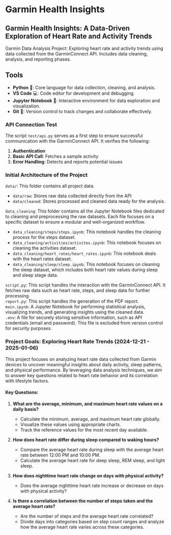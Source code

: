 # Garmin Health Insights

## Garmin Health Insights: A Data-Driven Exploration of Heart Rate and Activity Trends

Garmin Data Analysis Project: Exploring heart rate and activity trends using data collected from the GarminConnect API. Includes data cleaning, analysis, and reporting phases.

## Tools

- __Python__ 🐍: Core language for data collection, cleaning, and analysis.
- __VS Code__ 💻: Code editor for development and debugging.
- __Jupyter Notebook__ 📒: Interactive environment for data exploration and visualization.
- __Git__ 🌱: Version control to track changes and collaborate effectively.

### API Connection Test

The script ``test/api.py`` serves as a first step to ensure successful communication with the GarminConnect API. It verifies the following:

1. __Authentication__
2. __Basic API Call__: Fetches a sample activity
3. __Error Handling__: Detects and reports potential issues

### Initial Architecture of the Project

``data/``: This folder contains all project data. <br>
- ``data/raw``: Stores raw data collected directly from the API
- ``data/cleaned``: Stores processed and cleaned data ready for the analysis. <br>

``data_cleaning``: This folder contains all the Jupyter Notebook files dedicated to cleaning and preprocessing the raw datasets. 
Each file focuses on a specific dataset to ensure a modular and well-organized workflow. <br>
- ``data_cleaning/steps/steps.ipynb``: This notebook handles the cleaning process for the steps dataset. <br>
- ``data_cleaning/activities/activites.ipynb``: This notebook focuses on cleaning the activities dataset. <br>
-  ``data_cleaning/heart_rates/heart_rates.ipynb``: This notebook deals with the heart rates dataset. <br>
- ``data_cleaning/sleep/sleep.ipynb``: This notebook focuses on cleaning the sleep dataset, which includes 
both heart rate values during sleep and sleep stage data. <br>

``script.py``: This script handles the interaction with the GarminConnect API. It fetches raw data such as heart rate, steps, and sleep data for further processing. <br>
``report.py``: This script handles the generation of the PDF report. <br>
``main.ipynb``: A Jupyter Notebook for performing statistical analysis, visualizing trends, and generating insights using the cleaned data.<br>
``.env``: A file for securely storing sensitive information, such as API credentials (email and password). This file is excluded from version control for security purposes.<br>


### Project Goals: Exploring Heart Rate Trends (2024-12-21 - 2025-01-06)

This project focuses on analyzing heart rate data collected from Garmin devices to uncover meaningful insights about daily activity, sleep patterns, and physical performance. By leveraging data analysis techniques, we aim to answer key questions related to heart rate behavior and its correlation with lifestyle factors.

#### Key Questions:
1. __What are the average, minimum, and maximum heart rate values on a daily basis?__  
    * Calculate the minimum, average, and maximum heart rate globally.
    * Visualize these values using appropriate charts.
    * Track the reference values for the most recent day available.

2. __How does heart rate differ during sleep compared to waking hours?__
    * Compare the average heart rate during sleep with the average heart rate between 12:00 PM and 10:00 PM.
    * Calculate the average heart rate for deep sleep, REM sleep, and light sleep.

3. __How does nighttime heart rate change on days with physical activity?__
    * Does the average nighttime heart rate increase or decrease on days with physical activity?

4. __Is there a correlation between the number of steps taken and the average heart rate?__
    * Are the number of steps and the average heart rate correlated?
    * Divide days into categories based on step count ranges and analyze how the average heart rate varies across these categories.